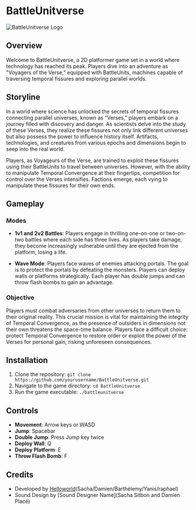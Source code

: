# BattleUnitverse

![BattleUnitverse Logo]([https://example.com/battleunitverse_logo.png](https://cdn.discordapp.com/attachments/1178991896631189526/1183195882036932648/Charle_1.png?ex=65d14808&is=65bed308&hm=80e3c7cf8f77a226ccfd7812cf3a15bc3d8f7777f58cff19af7dcff16be927e9&))

## Overview

Welcome to BattleUnitverse, a 2D platformer game set in a world where technology has reached its peak. Players dive into an adventure as "Voyagers of the Verse," equipped with BattleUnits, machines capable of traversing temporal fissures and exploring parallel worlds.

## Storyline

In a world where science has unlocked the secrets of temporal fissures connecting parallel universes, known as "Verses," players embark on a journey filled with discovery and danger. As scientists delve into the study of these Verses, they realize these fissures not only link different universes but also possess the power to influence history itself. Artifacts, technologies, and creatures from various epochs and dimensions begin to seep into the real world.

Players, as Voyageurs of the Verse, are trained to exploit these fissures using their BattleUnits to travel between universes. However, with the ability to manipulate Temporal Convergence at their fingertips, competition for control over the Verses intensifies. Factions emerge, each vying to manipulate these fissures for their own ends.

## Gameplay

### Modes

- **1v1 and 2v2 Battles**: Players engage in thrilling one-on-one or two-on-two battles where each side has three lives. As players take damage, they become increasingly vulnerable until they are ejected from the platform, losing a life.

- **Wave Mode**: Players face waves of enemies attacking portals. The goal is to protect the portals by defeating the monsters. Players can deploy walls or platforms strategically. Each player has double jumps and can throw flash bombs to gain an advantage.

### Objective

Players must combat adversaries from other universes to return them to their original reality. This crucial mission is vital for maintaining the integrity of Temporal Convergence, as the presence of outsiders in dimensions not their own threatens the space-time balance. Players face a difficult choice: protect Temporal Convergence to restore order or exploit the power of the Verses for personal gain, risking unforeseen consequences.

## Installation

1. Clone the repository: `git clone https://github.com/yourusername/BattleUnitverse.git`
2. Navigate to the game directory: `cd BattleUnitverse`
3. Run the game executable: `./battleunitverse`

## Controls

- **Movement**: Arrow keys or WASD
- **Jump**: Spacebar
- **Double Jump**: Press Jump key twice
- **Deploy Wall**: Q
- **Deploy Platform**: E
- **Throw Flash Bomb**: F

## Credits

- Developed by [Helloworld](https://example.com)(Sacha/Damien/Barthélemy/Yanis/raphael)
- Sound Design by [Sound Designer Name](Sacha Sitbon and Damien Placé)

